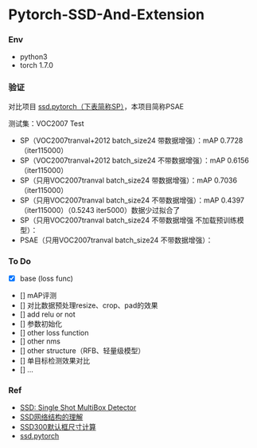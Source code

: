 # Pytorch-SSD-And-Extension

### Env
* python3
* torch 1.7.0

### 验证

对比项目 [
ssd.pytorch（下表简称SP）](https://github.com/amdegroot/ssd.pytorch)，本项目简称PSAE

测试集：VOC2007 Test

* SP（VOC2007tranval+2012 batch_size24 带数据增强）：mAP 0.7728 （iter115000）
* SP（VOC2007tranval+2012 batch_size24 不带数据增强）：mAP 0.6156 （iter115000）
* SP（只用VOC2007tranval batch_size24 带数据增强）：mAP 0.7036 （iter115000）
* SP（只用VOC2007tranval batch_size24 不带数据增强）：mAP 0.4397（iter115000）（0.5243 iter5000）数据少过拟合了 
* SP（只用VOC2007tranval batch_size24 不带数据增强 不加载预训练模型）：
* PSAE（只用VOC2007tranval batch_size24 不带数据增强）：

### To Do

- [x] base (loss func)
- [] mAP评测
- [] 对比数据预处理resize、crop、pad的效果
- [] add relu or not
- [] 参数初始化
- [] other loss function
- [] other nms
- [] other structure（RFB、轻量级模型）
- [] 单目标检测效果对比
- [] ...


### Ref

* [SSD: Single Shot MultiBox Detector](http://arxiv.org/abs/1512.02325)
* [SSD网络结构的理解](https://zhuanlan.zhihu.com/p/148539724)
* [SSD300默认框尺寸计算](https://blog.csdn.net/qq_37116150/article/details/105794992)
* [ssd.pytorch](https://github.com/amdegroot/ssd.pytorch)
